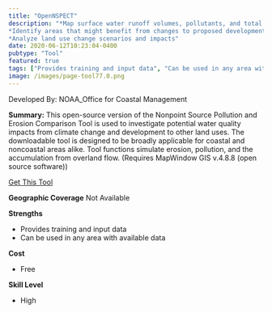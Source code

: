 ```yaml
---
title: "OpenNSPECT"
description: "*Map surface water runoff volumes, pollutants, and total sediment loads
*Identify areas that might benefit from changes to proposed development strategies
*Analyze land use change scenarios and impacts"
date: 2020-06-12T10:23:04-0400
pubtype: "Tool"
featured: true
tags: ["Provides training and input data", "Can be used in any area with available data"]
image: /images/page-tool77.0.png
---
```

Developed By: NOAA_Office for Coastal Management

**Summary:** This open-source version of the Nonpoint Source Pollution and Erosion Comparison Tool is used to investigate potential water quality impacts from climate change and development to other land uses. The downloadable tool is designed to be broadly applicable for coastal and noncoastal areas alike. Tool functions simulate erosion, pollution, and the accumulation from overland flow. (Requires MapWindow GIS v.4.8.8 (open source software))

<a href="https://coast.noaa.gov/digitalcoast/tools/opennspect.html" target="_blank">Get This Tool</a>

__**Geographic Coverage**__
Not Available

__**Strengths**__
-  Provides training and input data
-  Can be used in any area with available data

__**Cost**__
- Free

__**Skill Level**__
- High
